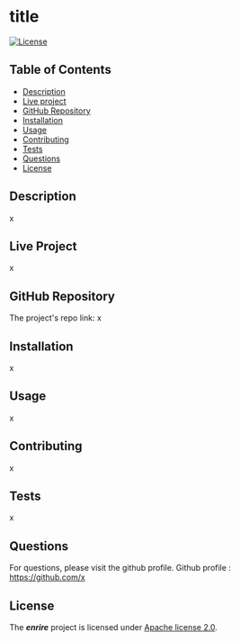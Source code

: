 
# title

    
[![License](https://img.shields.io/badge/License-Apache%202.0-yellow)](http://www.apache.org/licenses/LICENSE-2.0.txt) 
    
## Table of Contents
* [Description](#Description)
* [Live project](#Live-project)
* [GitHub Repository](#GitHub-Repository)
* [Installation](#Installation)
* [Usage](#Usage)
* [Contributing](#Contributing)
* [Tests](#Tests)
* [Questions](#Questions)
* [License](#License)
## Description 
x
## Live Project
x
## GitHub Repository
The project's repo link: x
## Installation
x
## Usage
x
## Contributing
x
## Tests
x
## Questions
For questions, please visit the github profile.
Github profile : https://github.com/x

## License

    
The ***enrire*** project is licensed under [Apache license 2.0](http://www.apache.org/licenses/LICENSE-2.0.txt).      
        
    

